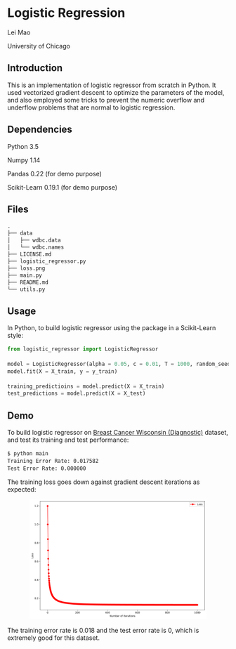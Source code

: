
# Logistic Regression

Lei Mao

University of Chicago

## Introduction

This is an implementation of logistic regressor from scratch in Python. It used vectorized gradient descent to optimize the parameters of the model, and also employed some tricks to prevent the numeric overflow and underflow problems that are normal to logistic regression.


## Dependencies

Python 3.5

Numpy 1.14

Pandas 0.22 (for demo purpose)

Scikit-Learn 0.19.1 (for demo purpose)


## Files

```
.
├── data
│   ├── wdbc.data
│   └── wdbc.names
├── LICENSE.md
├── logistic_regressor.py
├── loss.png
├── main.py
├── README.md
└── utils.py
```


## Usage

In Python, to build logistic regressor using the package in a Scikit-Learn style:

```python
from logistic_regressor import LogisticRegressor

model = LogisticRegressor(alpha = 0.05, c = 0.01, T = 1000, random_seed = 0, intercept = True)
model.fit(X = X_train, y = y_train)

training_predictioins = model.predict(X = X_train)
test_predictions = model.predict(X = X_test)
```


## Demo

To build logistic regressor on [Breast Cancer Wisconsin (Diagnostic)](https://archive.ics.uci.edu/ml/datasets/Breast+Cancer+Wisconsin+(Diagnostic)) dataset, and test its training and test performance:

```bash
$ python main
Training Error Rate: 0.017582
Test Error Rate: 0.000000
```

The training loss goes down against gradient descent iterations as expected:

<p align="center">
    <img src = "./loss.png" width="80%">
</p>

The training error rate is 0.018 and the test error rate is 0, which is extremely good for this dataset.
